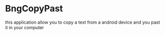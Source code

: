 # BngCopyPast

this application allow you to copy a text from a android device 
and you past it in your computer
